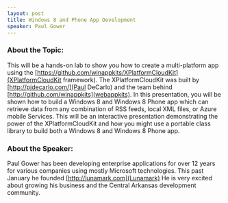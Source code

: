 ```yaml
---
layout: post
title: Windows 8 and Phone App Development
speaker: Paul Gower
---
```


### About the Topic: 
This will be a hands-on lab to show you how to create a multi-platform app using the [https://github.com/winappkits/XPlatformCloudKit](XPlatformCloudKit framework). The XPlatformCloudKit was built by [http://pjdecarlo.com/](Paul DeCarlo) and the team behind [http://github.com/winappkits](webappkits). In this presentation, you will be shown how to build a Windows 8 and Windows 8 Phone app which can retrieve data from any combination of RSS feeds, local XML files, or Azure mobile Services. This will be an interactive presentation demonstrating the power of the XPlatformCloudKit and how you might use a portable class library to build both a Windows 8 and Windows 8 Phone app.

### About the Speaker:
Paul Gower has been developing enterprise applications for over 12 years for various companies using mostly Microsoft technologies. This past January he founded [http://lunamark.com](Lunamark) He is very excited about growing his business and the Central Arkansas development community.